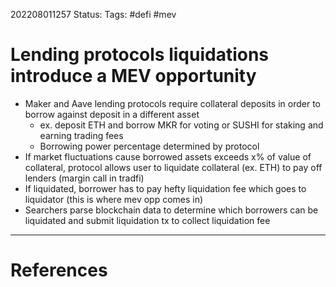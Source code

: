 202208011257
Status: 
Tags: #defi #mev

# Lending protocols liquidations introduce a MEV opportunity
- Maker and Aave lending protocols require collateral deposits in order to borrow against deposit in a different asset 
	- ex. deposit ETH and borrow MKR for voting or SUSHI for staking and earning trading fees
	- Borrowing power percentage determined by protocol
- If market fluctuations cause borrowed assets exceeds x% of value of collateral, protocol allows user to liquidate collateral (ex. ETH) to pay off lenders (margin call in tradfi)
- If liquidated, borrower has to pay hefty liquidation fee which goes to liquidator (this is where mev opp comes in)
- Searchers parse blockchain data to determine which borrowers can be liquidated and submit liquidation tx to collect liquidation fee








---
# References

